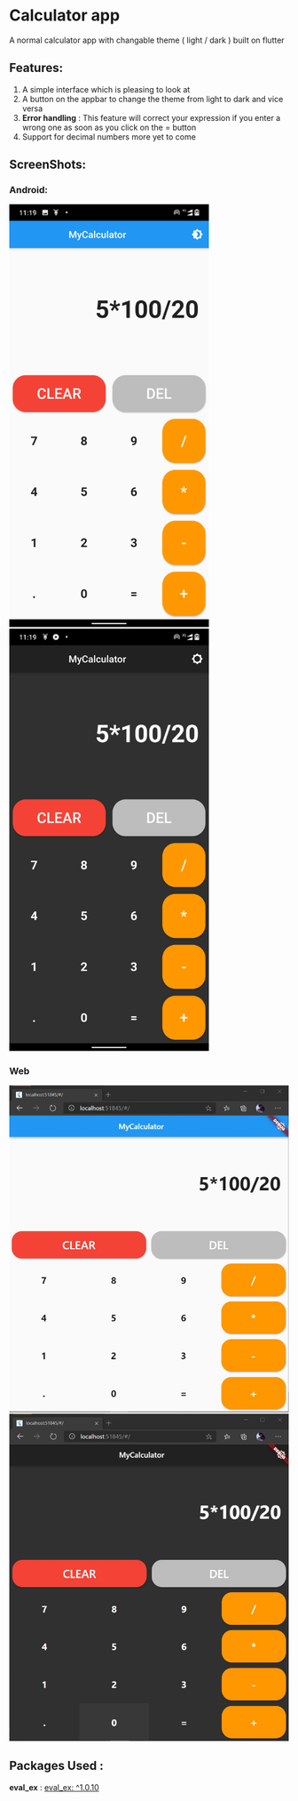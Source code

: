 # Calculator app

A normal calculator app with changable theme ( light / dark ) built on flutter

## Features:

1. A simple interface which is pleasing to look at
2. A button on the appbar to change the theme from light to dark and vice versa
3. **Error handling** : This feature will correct your expression if you enter a wrong one as soon as you click on the = button
4. Support for decimal numbers
more yet to come

## ScreenShots: 
### Android:
<img src ="images/andLight.png" width = 360>  <img src ="images/andDark.png" width = 360>
### Web
<img src ="images/winLight.jpg" width = 720>  <img src ="images/winDark.jpg" width = 720>

## Packages Used :
**eval_ex** : [eval_ex: ^1.0.10](https://pub.dev/packages/eval_ex)
